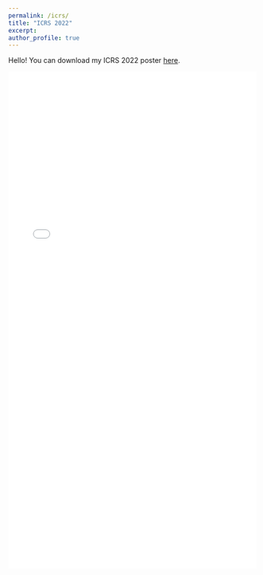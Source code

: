 ```yaml
---
permalink: /icrs/
title: "ICRS 2022"
excerpt: 
author_profile: true
---
```

Hello! You can download my ICRS 2022 poster [here](https://github.com/anasamperiz/anasamperiz.github.io/blob/master/images/research/poster_last_300dpi.pdf). 

<iframe src="/images/research/poster_last_300dpi.pdf" type="application/pdf" width="500" height="1000" frameborder="no" border="0" marginwidth="0" marginheight="0" >
 <p>It appears you don't have a PDF plugin for this browser.
 No biggie... you can <a href="/images/research/poster_last_300dpi.pdf">click here to
  download the PDF file.</a></p>
</iframe>
